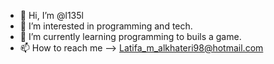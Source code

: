 - 👋 Hi, I’m @l135l
- 👀 I’m interested in programming and tech.
- 🌱 I’m currently learning programming to buils a game.
- 📫 How to reach me --> Latifa_m_alkhateri98@hotmail.com 

<!---
l135l/l135l is a ✨ special ✨ repository because its `README.md` (this file) appears on your GitHub profile.
You can click the Preview link to take a look at your changes.
--->
